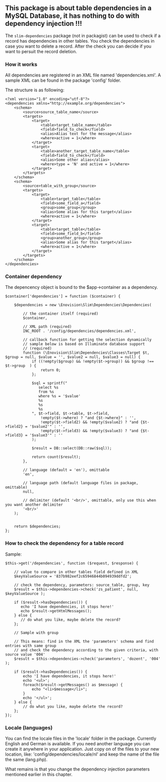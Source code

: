 ## This package is about table dependencies in a MySQL Database, it has nothing to do with dependency injection !!!

The `slim-dependencies` package (not in packagist) can be used to check if a record has dependencies in other tables. 
You check the dependencies in case you want to delete a record.
After the check you can decide if you want to persuit the record deletion.

### How it works
All dependencies are registered in an XML file named 'dependencies.xml'. A sample XML can be found in the package 'config' folder.

The structure is as following:
```
<?xml version="1.0" encoding="utf-8"?>
<dependencies xmlns="http://example.org/dependencies">
    <schema>
        <source>source_table_name</source>
        <targets>
            <target>
                <table>target_table_name</table>
                <field>field_to_check</field>
                <alias>Alias text for the message</alias>
                <where>active = 1</where>
            </target>
            <target>
                <table>another_target_table_name</table>
                <field>field_to_check</field>
                <alias>Some other alias</alias>
                <where>type = 'N' and active = 1</where>
            </target>
        </targets>
    </schema>
    <schema>
        <source>table_with_group</source>
        <targets>
            <target>
                <table>target_table</table>
                <field>some_field_a</field>
                <group>some_group</group>
                <alias>Some alias for this target</alias>
                <where>active = 1</where>
            </target>
            <target>
                <table>target_table</table>
                <field>some_field_b</field>
                <group>another_group</group>
                <alias>Some alias for this target</alias>
                <where>active = 1</where>
            </target>
        </targets>
    </schema>
</dependencies>
```
### Container dependency

The depencency object is bound to the $app->container as a dependency.

```
$container['dependencies'] = function ($container) {

    $dependencies = new \Enovision\Slim\Dependencies\Dependencies(
        
        // the container itself (required)
        $container,
        
        // XML path (required)
        INC_ROOT . '/config/dependencies/dependencies.xml',
        
        // callback function for getting the selection dynamically
        // sample below is based on Illuminate database support
        // (required)
        function (\Enovision\Slim\Dependencies\Classes\Target $t, $group = null, $value = '', $value2 = null, $value3 = null) {
            if ((!empty($group) && !empty($t->group)) && $group !== $t->group  ) {
                return 0;
            };

            $sql = sprintf("
               select %s
               from %s
               where %s = '$value'
               %s
               %s
               %s
            ", $t->field, $t->table, $t->field,
                !empty($t->where) ? "and {$t->where}" : '',
                !empty($t->field2) && !empty($value2) ? "and {$t->field2} = '$value2'" : '',
                !empty($t->field3) && !empty($value3) ? "and {$t->field3} = '$value3'" : ''
            );

            $result = DB::select(DB::raw($sql));

            return count($result);
        },
        
        // language (default = 'en'), omittable
        'en',
        
        // language path (default language files in package, omittable)
        null,
        
        // delimiter (default '<br/>', omittable, only use this when you want another delimiter
        '<br/>'
    );


    return $dependencies;
};
```

### How to check the dependency for a table record

Sample:
```
$this->get('/dependencies', function ($request, $response) {

    // value to compare in other tables field defined in XML
    $keyValueSource = '837b982eef2c65946844b094939ddfd2';
        
    // check the dependency, parameters: source_table, group, key
    $result = $this->dependencies->check('zs_patient', null, $keyValueSource );

    if ($result->hasDependencies()) {
       echo 'I have dependencies, it stops here!'
       echo $result->getHtmlMessages();
    } else {
       // do what you like, maybe delete the record?
    };

    // Sample with group

	// This means: find in the XML the 'parameters' schema and find entries with same group
    // and check the dependency according to the given criteria, with source value '004'
    $result = $this->dependencies->check('parameters', 'dozent', '004' );

    if ($result->hasDependencies()) {
     	echo 'I have dependencies, it stops here!'
        echo '<ul>';
        foreach($result->getMessages() as $message) {
         	echo "<li>$message</li>";
        }
        echo '</ul>';
    } else {
       	// do what you like, maybe delete the record?
    };
});
```

### Locale (languages)

You can find the locale files in the 'locale' folder in the package. Currently English and German is available. If you need another language
you can create it anywhere in your application. Just copy on of the files to your new location, like: 'config/dependencies/locale/nl' and keep the name
of the file the same (lang.php).

What remains is that you change the dependency injection parameters mentioned earlier in this chapter.
